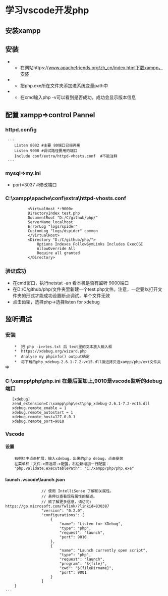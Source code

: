# 学习vscode开发php
## 安装xampp
## 安装
  - - 在网站https://www.apachefriends.org/zh_cn/index.html下载xampp，安装 
  - - 把php.exe所在文件夹添加进系统变量path中
  - - 在cmd输入php -v可以看到是否成功，成功会显示版本信息
## 配置 xampp=>control Pannel
  ### httpd.config 
     ···
        Listen 8082 #主要 80端口已经再用
        Listen 9000 #调试路径要用的端口
        Include conf/extra/httpd-vhosts.conf  #不能注释
     ···
  ### mysql=>my.ini
  + port=3037 #修改端口
  ### C:\xampp\apache\conf\extra\httpd-vhosts.conf
  ``` 
            <VirtualHost *:9000>
            DirectoryIndex test.php 
            DocumentRoot "D:/C/github/php/"
            ServerName localhost
            ErrorLog "logs/spider"
            CustomLog "logs/dspider" common
            </VirtualHost>
            <Directory "D:/C/github/php/">  
                Options Indexes FollowSymLinks Includes ExecCGI  
                AllowOverride All  
                Require all granted  
            </Directory>
 ```
 ### 验证成功
  + 在cmd窗口，执行netstat -an 看本机是否有监听 9000端口
  + 在D:/C/github/php/文件夹里新建一个test.php文件。注意，一定要以打开文件夹的形式才能成功设置断点调试，单个文件无效
  + 点击齿轮，选择php->选择listen for xdebug
## 监听调试
 ### 安装
        *  把 php -i>>tes.txt 后 text里的文本放入输入框
        *  https://xdebug.org/wizard.php
        *  Analyse my phpinfo() output确定
        *  将下载的php_xdebug-2.6.1-7.2-vc15.dll插进拷贝进xampp/php/ext文件夹中
 ### C:\xampp\php\php.ini 在最后面加上,9010是vscode监听的debug端口
 ``` 
    [xdebug]
    zend_extension=C:\xampp\php\ext\php_xdebug-2.6.1-7.2-vc15.dll
    xdebug.remote_enable = 1
    xdebug.remote_autostart = 1
    xdebug.remote_host=127.0.0.1
    xdebug.remote_port=9010
```
 ### Vscode
  #### 设置
        右侧栏中点击扩展，输入xdebug，出来的php debug，点击安装
        在菜单栏：文件->首选项->配置，右边新增加一行配置：
        "php.validate.executablePath": "C:/xampp/php/php.exe"
  #### launch .vscode\launch.json
``` {
                // 使用 IntelliSense 了解相关属性。 
                // 悬停以查看现有属性的描述。
                // 欲了解更多信息，请访问: https://go.microsoft.com/fwlink/?linkid=830387
                "version": "0.2.0",
                "configurations": [
                    {
                        "name": "Listen for XDebug",
                        "type": "php",
                        "request": "launch",
                        "port": 9010
                    },
                    {
                        "name": "Launch currently open script",
                        "type": "php",
                        "request": "launch",
                        "program": "${file}",
                        "cwd": "${fileDirname}",
                        "port": 9001
                    }
                ]
    }
···
    
